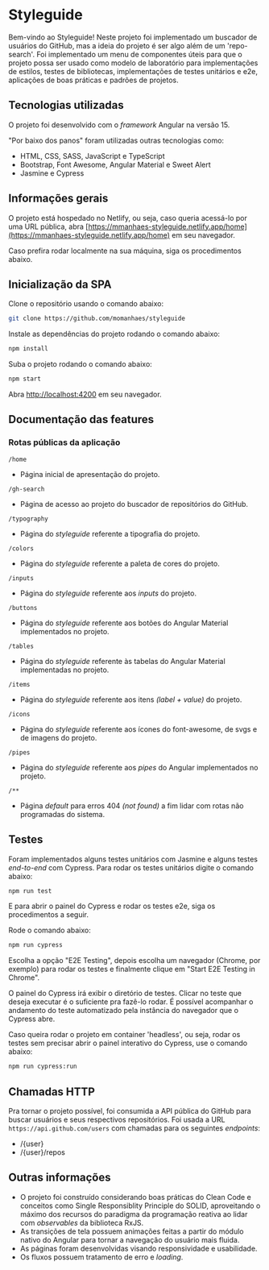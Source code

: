 # Styleguide

Bem-vindo ao Styleguide! Neste projeto foi implementado um buscador de usuários do GitHub, mas a ideia do projeto é ser algo além de um 'repo-search'. Foi implementado um menu de componentes úteis para que o projeto possa ser usado como modelo de laboratório para implementações de estilos, testes de bibliotecas, implementações de testes unitários e e2e, aplicações de boas práticas e padrões de projetos.

## Tecnologias utilizadas
O projeto foi desenvolvido com o _framework_ Angular na versão 15.

"Por baixo dos panos" foram utilizadas outras tecnologias como: 

* HTML, CSS, SASS, JavaScript e TypeScript
* Bootstrap, Font Awesome, Angular Material e Sweet Alert
* Jasmine e Cypress

## Informações gerais
O projeto está hospedado no Netlify, ou seja, caso queria acessá-lo por uma URL pública, abra [https://mmanhaes-styleguide.netlify.app/home](https://mmanhaes-styleguide.netlify.app/home) em seu navegador.

Caso prefira rodar localmente na sua máquina, siga os procedimentos abaixo.

## Inicialização da SPA
Clone o repositório usando o comando abaixo:

```sh
git clone https://github.com/momanhaes/styleguide
```

Instale as dependências do projeto rodando o comando abaixo:

```sh
npm install
```

Suba o projeto rodando o comando abaixo:

```sh
npm start
```

Abra [http://localhost:4200](http://localhost:4200) em seu navegador.

## Documentação das features

### Rotas públicas da aplicação

`/home`

* Página inicial de apresentação do projeto.

`/gh-search`

* Página de acesso ao projeto do buscador de repositórios do GitHub.

`/typography`

* Página do _styleguide_ referente a tipografia do projeto.

`/colors`

* Página do _styleguide_ referente a paleta de cores do projeto.

`/inputs`

* Página do _styleguide_ referente aos _inputs_ do projeto.

`/buttons`

* Página do _styleguide_ referente aos botões do Angular Material implementados no projeto.

`/tables`

* Página do _styleguide_ referente às tabelas do Angular Material implementadas no projeto.

`/items`

* Página do _styleguide_ referente aos itens _(label + value)_ do projeto.

`/icons`

* Página do _styleguide_ referente aos ícones do font-awesome, de svgs e de imagens do projeto.

`/pipes`

* Página do _styleguide_ referente aos _pipes_ do Angular implementados no projeto.

`/**`

* Página _default_ para erros 404 _(not found)_ a fim lidar com rotas não programadas do sistema.

## Testes

Foram implementados alguns testes unitários com Jasmine e alguns testes _end-to-end_ com Cypress. Para rodar os testes unitários digite o comando abaixo:

```sh
npm run test
```

E para abrir o painel do Cypress e rodar os testes e2e, siga os procedimentos a seguir.

Rode o comando abaixo:

```sh
npm run cypress
```

Escolha a opção "E2E Testing", depois escolha um navegador (Chrome, por exemplo) para rodar os testes e finalmente clique em "Start E2E Testing in Chrome".

O painel do Cypress irá exibir o diretório de testes. Clicar no teste que deseja executar é o suficiente pra fazê-lo rodar. É possível acompanhar o andamento do teste automatizado pela instância do navegador que o Cypress abre.

Caso queira rodar o projeto em container 'headless', ou seja, rodar os testes sem precisar abrir o painel interativo do Cypress, use o comando abaixo:

```sh
npm run cypress:run
```

## Chamadas HTTP

Pra tornar o projeto possível, foi consumida a API pública do GitHub para buscar usuários e seus respectivos repositórios. Foi usada a URL `https://api.github.com/users` com chamadas para os seguintes _endpoints_:

* /{user}
* /{user}/repos

## Outras informações

* O projeto foi construído considerando boas práticas do Clean Code e conceitos como Single Responsiblity Principle do SOLID, aproveitando o máximo dos recursos do paradigma da programação reativa ao lidar com _observables_ da biblioteca RxJS.
* As transições de tela possuem animações feitas a partir do módulo nativo do Angular para tornar a navegação do usuário mais fluida.
* As páginas foram desenvolvidas visando responsividade e usabilidade.
* Os fluxos possuem tratamento de erro e _loading_.